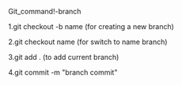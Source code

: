 
Git_command!-branch

1.git checkout -b name (for creating a new branch)

2.git checkout name (for switch to name branch)

3.git add . (to add current branch)

4.git commit -m "branch commit"








